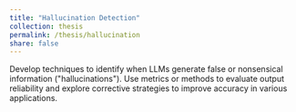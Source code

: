 ```yaml
---
title: "Hallucination Detection"
collection: thesis
permalink: /thesis/hallucination
share: false
---
```

Develop techniques to identify when LLMs generate false or nonsensical information ("hallucinations"). Use metrics or methods to evaluate output reliability and explore corrective strategies to improve accuracy in various applications.